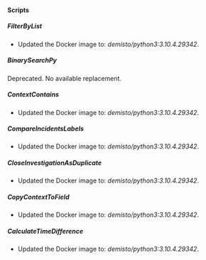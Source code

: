 
#### Scripts
##### FilterByList
- Updated the Docker image to: *demisto/python3:3.10.4.29342*.

##### BinarySearchPy
Deprecated. No available replacement.

##### ContextContains
- Updated the Docker image to: *demisto/python3:3.10.4.29342*.

##### CompareIncidentsLabels
- Updated the Docker image to: *demisto/python3:3.10.4.29342*.

##### CloseInvestigationAsDuplicate
- Updated the Docker image to: *demisto/python3:3.10.4.29342*.

##### CopyContextToField
- Updated the Docker image to: *demisto/python3:3.10.4.29342*.

##### CalculateTimeDifference
- Updated the Docker image to: *demisto/python3:3.10.4.29342*.
